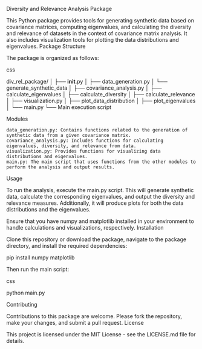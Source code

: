 Diversity and Relevance Analysis Package

This Python package provides tools for generating synthetic data based on covariance matrices, computing eigenvalues, and calculating the diversity and relevance of datasets in the context of covariance matrix analysis. It also includes visualization tools for plotting the data distributions and eigenvalues.
Package Structure

The package is organized as follows:

css

div_rel_package/
│
├── __init__.py
│
├── data_generation.py
│   └── generate_synthetic_data
│
├── covariance_analysis.py
│   ├── calculate_eigenvalues
│   ├── calculate_diversity
│   ├── calculate_relevance
│
├── visualization.py
│   ├── plot_data_distribution
│   ├── plot_eigenvalues
│
└── main.py
    └── Main execution script

Modules

    data_generation.py: Contains functions related to the generation of synthetic data from a given covariance matrix.
    covariance_analysis.py: Includes functions for calculating eigenvalues, diversity, and relevance from data.
    visualization.py: Provides functions for visualizing data distributions and eigenvalues.
    main.py: The main script that uses functions from the other modules to perform the analysis and output results.

Usage

To run the analysis, execute the main.py script. This will generate synthetic data, calculate the corresponding eigenvalues, and output the diversity and relevance measures. Additionally, it will produce plots for both the data distributions and the eigenvalues.

Ensure that you have numpy and matplotlib installed in your environment to handle calculations and visualizations, respectively.
Installation

Clone this repository or download the package, navigate to the package directory, and install the required dependencies:

pip install numpy matplotlib

Then run the main script:

css

python main.py

Contributing

Contributions to this package are welcome. Please fork the repository, make your changes, and submit a pull request.
License

This project is licensed under the MIT License - see the LICENSE.md file for details.
